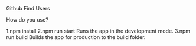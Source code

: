 Github Find Users

How do you use?

1.npm install
2.npm run start
Runs the app in the development mode.
3.npm run build
Builds the app for production to the build folder.
